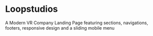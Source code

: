 # Loopstudios
 A Modern VR Company Landing Page featuring sections, navigations, footers, responsive design and a sliding mobile menu
